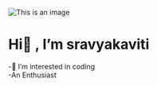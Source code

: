 ![This is an image](ss.jpg)





# Hi👋 , I’m sravyakaviti
-👀 I’m interested in coding
<br>
-An Enthusiast

